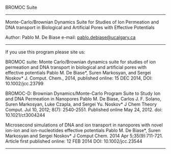 BROMOC Suite
************
Monte-Carlo/Brownian Dynamics Suite for Studies of Ion Permeation and DNA transport in Biological and Artificial Pores with Effective Potentials

Author: Pablo M. De Biase
e-mail: pablo.debiase@ucalgary.ca

---------------------------------------------------------------
If you use this program please site us:

BROMOC suite: Monte Carlo/Brownian dynamics suite for studies of ion permeation and DNA transport in biological and artificial pores with effective potentials
Pablo M. De Biase*, Suren Markosyan, and Sergei Noskov*
J. Comput. Chem., 2014, published online: 15 DEC 2014, DOI: 10.1002/jcc.23799

BROMOC-D: Brownian Dynamics/Monte-Carlo Program Suite to Study Ion and DNA Permeation in Nanopores
Pablo M. De Biase, Carlos J. F. Solano, Suren Markosyan, Luke Czapla, and Sergei Yu. Noskov*
J Chem Theory Comput. Jul 10, 2012; 8(7): 2540-2551.
Published online May 24, 2012. doi:  10.1021/ct3004244

Microsecond simulations of DNA and ion transport in nanopores with novel ion-ion and ion-nucleotides effective potentials
Pablo M. De Biase*, Suren Markosyan and Sergei Noskov*
J Comput Chem. 2014 Apr 5;35(9):711-721.
Article first published online: 12 FEB 2014
DOI: 10.1002/jcc.23544

---------------------------------------------------------------


